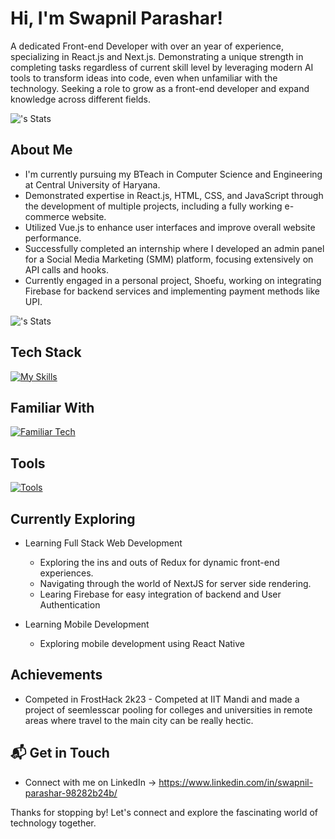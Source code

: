 # Hi, I'm Swapnil Parashar! 

A dedicated Front-end Developer with over an year of experience, specializing in React.js and Next.js. Demonstrating a unique strength in completing tasks regardless of current skill level by leveraging modern AI tools to transform ideas into code, even when unfamiliar with the technology. Seeking a role to grow as a front-end developer and expand knowledge across different fields.

![<Swapnil-Parashar>'s Stats](https://github-readme-stats.vercel.app/api?username=Swapnil-Parashar&theme=vue-dark&show_icons=true&hide_border=true&count_private=true)

## About Me

- I'm currently pursuing my BTeach in Computer Science and Engineering at Central University of Haryana.
- Demonstrated expertise in React.js, HTML, CSS, and JavaScript through the development of multiple projects, including a fully working e-commerce website.
- Utilized Vue.js to enhance user interfaces and improve overall website performance.
- Successfully completed an internship where I developed an admin panel for a Social Media Marketing (SMM) platform, focusing extensively on API calls and hooks.
- Currently engaged in a personal project, Shoefu, working on integrating Firebase for backend services and implementing payment methods like UPI.

![<Swapnil-Parashar>'s Stats](https://streak-stats.demolab.com?user=Swapnil-Parashar&theme=dark&hide_border=true)


## Tech Stack
[![My Skills](https://skillicons.dev/icons?i=js,html,css,react,next,vue,github)](https://skillicons.dev)

## Familiar With
[![Familiar Tech](https://skillicons.dev/icons?i=bootstrap,tailwind,materialui,firebase,aws,redux,python,figma,git)](https://skillicons.dev)

## Tools
[![Tools](https://skillicons.dev/icons?i=codepen,vscode,vite,npm,yarn)](https://skillicons.dev)

## Currently Exploring

- Learning Full Stack Web Development
  - Exploring the ins and outs of Redux for dynamic front-end experiences.
  - Navigating through the world of NextJS for server side rendering.
  - Learing Firebase for easy integration of backend and User Authentication
     
- Learning Mobile Development
  - Exploring mobile development using React Native

 ## Achievements

- Competed in FrostHack 2k23 - Competed at IIT Mandi and made a project of seemlesscar pooling for colleges and universities in remote areas where travel to the main city can be really hectic.


## 📬 Get in Touch

- Connect with me on LinkedIn -> https://www.linkedin.com/in/swapnil-parashar-98282b24b/
  

Thanks for stopping by! Let's connect and explore the fascinating world of technology together. 



<!--

Here are some ideas to get you started:

- 🔭 I’m currently working on ...
- 🌱 I’m currently learning ...
- 👯 I’m looking to collaborate on ...
- 🤔 I’m looking for help with ...
- 💬 Ask me about ...
- 📫 How to reach me: ...
- 😄 Pronouns: ...
- ⚡ Fun fact: ...
-->
